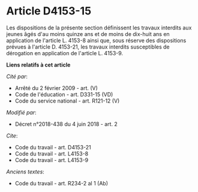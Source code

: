 # Article D4153-15

Les dispositions de la présente section définissent les travaux interdits aux jeunes âgés d'au moins quinze ans et de moins
de dix-huit ans en application de l'article L. 4153-8 ainsi que, sous réserve des dispositions prévues à l'article D.
4153-21, les travaux interdits susceptibles de dérogation en application de l'article L. 4153-9.

**Liens relatifs à cet article**

_Cité par_:

  - Arrêté du 2 février 2009 - art. (V)
  - Code de l'éducation - art. D331-15 (VD)
  - Code du service national - art. R121-12 (V)

_Modifié par_:

  - Décret n°2018-438 du 4 juin 2018 - art. 2

_Cite_:

  - Code du travail - art. D4153-21
  - Code du travail - art. L4153-8
  - Code du travail - art. L4153-9

_Anciens textes_:

  - Code du travail - art. R234-2 al 1 (Ab)
